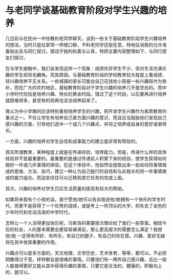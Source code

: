 # 与老同学谈基础教育阶段对学生兴趣的培养

几日前与在抚州一中任教的老同学聊天，谈到一些关于基础教育阶段学生兴趣培养的想法。当时只是拉家常一样随口聊，不料老同学还挺在意，特地征询我的允许准备贴出去与同仁探讨。感动于她的执着与认真，特把主要内容整理如下，与同行朋友们探讨。

在与学生接触中，我们会发现这样一个现象：成绩优异学生不少，但对生活充满乐趣的学生却凤毛麟角。究其原因，与基础教育阶段的学校教育较大程度上重成绩、轻兴趣培养不无关系。一些城镇的家长可能会自己花钱给小孩报一些兴趣班作为弥补，而在广大的农村地区，基础教育阶段对于学生兴趣的培养几乎是空白的。而中小学时代恰恰是培养兴趣、特长的黄金时段。错过了这个时段，以后要再进行培养就困难得多，甚至有的则再也没法培养起来了。

我认为中小学期间应该特别重视培养学生的兴趣，把开发学生兴趣作为素质教育的重点之一。不仅让学生有培养自己某方面兴趣的意识，而且应当鼓励他们发现自己感兴趣的方面，引导他们选中一个或几个兴趣点，并将之培养成自身的爱好或者特长。

一方面，兴趣的培养对学生自信和成事能力的建立是非常有帮助的。

其实所谓教育，某种程度上就是在传递经验、培育能力。但是，传递什么样的具体经验并不是最重要的。最重要的是通过传递前人积累下来的经验，使学生获得如何做好一件或几件事情的体验。在这个体验中，他自然会提取出来一些如何将事情做成的思维、方法、技巧，建立一种认为自己能行的自信和与此相关的将一件事情做成的能力组合。而这些往往可以迁移到其它任务的完成上面。

其次，兴趣的培养对学生日后生活质量的提高有较大的帮助。

如果将来我有个小孩的话，我宁愿他/她可以告诉我说他/她拥有一个快乐的学生时代，而更不是获得了一个优秀的成绩，或是考上一所顶尖的大学，却失去了金色的少年时代和生动活泼的中学时代。

怎样让一个人活得更加快乐呢，马斯洛的需要层次理论给了我们一些答案。相信今后的社会，人的基本需要会更容易被满足。那么更高层次的需要怎么满足？我想他/她 一定得有所好、有所乐，有自己的圈子，有自己的存在感。兴趣、爱好无疑将在其中发挥重要的作用。

兴趣点可以是多方面的。天文地理，文学历史，艺术体育，等等，都可以。不必把网撒得过于宽，样样都会是很难的事情。只要他们有一两件自己感兴趣，且比一般人能做得更好又能从其中获得乐趣的事情，只要它是合法的，健康的，积极向上的，就可以。